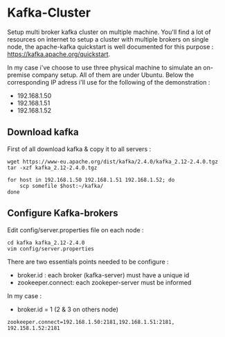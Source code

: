 # Kafka-Cluster
Setup multi broker kafka cluster on multiple machine.
You'll find a lot of resources on internet to setup a cluster with multiple brokers on single node, the apache-kafka quickstart is well documented for this purpose : https://kafka.apache.org/quickstart.

In my case i've choose to use three physical machine to simulate an on-premise company setup. All of them are under Ubuntu. 
Below the corresponding IP adress i'll use for the following of the demonstration : 
* 192.168.1.50
* 192.168.1.51
* 192.168.1.52


## Download kafka 
First of all download kafka & copy it to all servers : 

```
wget https://www-eu.apache.org/dist/kafka/2.4.0/kafka_2.12-2.4.0.tgz
tar -xzf kafka_2.12-2.4.0.tgz

for host in 192.168.1.50 192.168.1.51 192.168.1.52; do
    scp somefile $host:~/kafka/
done
```


## Configure Kafka-brokers 
Edit config/server.properties file on each node :
```
cd kafka kafka_2.12-2.4.0
vim config/server.properties
```
There are two essentials points needed to be configure : 
* broker.id : each broker (kafka-server) must have a unique id
* zookeeper.connect: each zookeper-server must be informed

In my case : 
* broker.id = 1 (2 & 3 on others node)

```
zookeeper.connect=192.168.1.50:2181,192.168.1.51:2181, 192.158.1.52:2181
```
